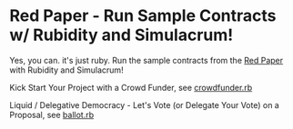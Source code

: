 #  Red Paper - Run Sample Contracts w/ Rubidity and Simulacrum! 


Yes, you can. it's just ruby.  Run the sample contracts from the [Red Paper](https://github.com/s6ruby/redpaper)
with Rubidity and Simulacrum!


Kick Start Your Project with a Crowd Funder,
see [crowdfunder.rb](crowdfunder.rb)

Liquid / Delegative Democracy - Let's Vote (or Delegate Your Vote) on a Proposal, see [ballot.rb](ballot.rb)



